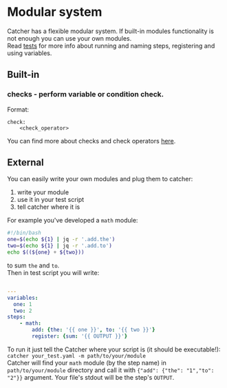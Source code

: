# Modular system
Catcher has a flexible modular system. If built-in modules functionality is not enough you can use your own modules.  
Read [tests](tests.md) for more info about running and naming steps, registering and using variables. 
## Built-in
### checks - perform variable or condition check.  
Format:

    check:
        <check_operator>
You can find more about checks and check operators [here](checks.md).  

## External
You can easily write your own modules and plug them to catcher:  
1. write your module
2. use it in your test script
3. tell catcher where it is

For example you've developed a `math` module:
```bash
#!/bin/bash
one=$(echo ${1} | jq -r '.add.the')
two=$(echo ${1} | jq -r '.add.to')
echo $((${one} + ${two}))
```
to sum `the` and `to`.  
Then in test script you will write:
```yaml

---
variables:
  one: 1
  two: 2
steps:
    - math:
        add: {the: '{{ one }}', to: '{{ two }}'}
        register: {sum: '{{ OUTPUT }}'}
```
To run it just tell the Catcher where your script is (it should be executable!):  
`catcher your_test.yaml -m path/to/your/module`  
Catcher will find your `math` module (by the step name) in `path/to/your/module` directory
and call it with `{"add": {"the": "1","to": "2"}}` argument. Your file's stdout will be the
step's `OUTPUT`.
